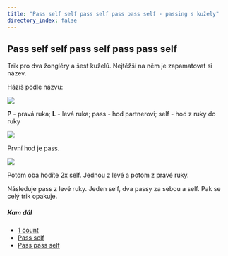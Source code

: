 ```yaml
---
title: "Pass self self pass self pass pass self - passing s kužely"
directory_index: false
---
```


## Pass self self pass self pass pass self


Trik pro dva žongléry a šest kuželů. Nejtěžší na něm je zapamatovat si název.


Házíš podle názvu:

![](img/k/kuzely-passing-psspspps-rytmus.png)

**P** - pravá ruka; **L** - levá ruka; pass - hod partnerovi; self - hod z ruky do ruky

![](img/k/kuzely-passing-psspsppsa.png)

První hod je pass.

![](img/k/kuzely-passing-psspsppsb.png)

Potom oba hodíte 2x self. Jednou z levé a potom z pravé ruky.


Následuje pass z levé ruky. Jeden self, dva passy za sebou a self. Pak se celý trik opakuje.


##### Kam dál

- [1 count](/kuzely/passing/1count.html "Každý hod je pass")
- [Pass self](/kuzely/passing/ps.html "PS")
- [Pass pass self](/kuzely/passing/pps.html "PPS")
